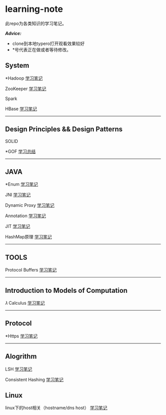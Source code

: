 # learning-note
此repo为各类知识的学习笔记。

***Advice:***

* clone到本地typero打开观看效果较好
* *号代表正在做或者等待修改。

## System

*Hadoop [学习笔记](doc/hadoop-learning-roadmap.md)

ZooKeeper [学习笔记](doc/zookeeper.md)

Spark

HBase [学习笔记](./doc/hbase.md)

 

---

## Design Principles && Design Patterns

SOLID

*GOF [学习总结](doc/design-pattern-gof.md)



---

## JAVA 

*Enum [学习笔记](doc/java-enum.md)

JNI [学习笔记](doc/java-jni.md)

Dynamic Proxy [学习笔记](doc/java-daynamic-proxy.md)

Annotation [学习笔记](doc/java-annotation.md)

JIT [学习笔记](./doc/java-jit.md)

HashMap原理 [学习笔记](doc/java-hashmap.md)



---

## TOOLS

Protocol Buffers [学习笔记](doc/tool-protocol-buffer.md)



---

## Introduction to Models of Computation

𝜆 Calculus [学习笔记](doc/lambda-calculus.md)



---

## Protocol

*Https [学习笔记](doc/https.md)

---



## Alogrithm

LSH [学习笔记](./doc/algorithm-lsh.md)

Consistent Hashing [学习笔记](./doc/algorithm-ch.md)



## Linux

linux下的host相关（hostname/dns host） [学习笔记](./doc/linux-hostname.md)